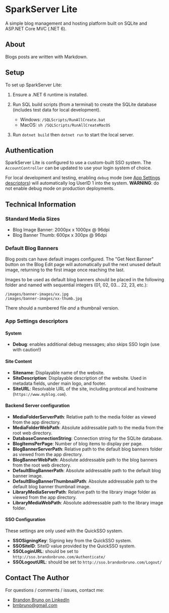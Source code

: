 # SparkServer Lite

A simple blog management and hosting platform built on SQLite and ASP.NET Core MVC (.NET 6).

## About

Blogs posts are written with Markdown.

## Setup

To set up SparkServer Lite:

1) Ensure a .NET 6 runtime is installed.

2) Run SQL build scripts (from a terminal) to create the SQLite database (includes test data for local development).

   * Windows: `/SQLScripts/RunAllCreate.bat`
   * MacOS: `sh /SQLScripts/RunAllCreateMacOS`
	
3) Run `dotnet build` then `dotnet run` to start the local server.

## Authentication

SparkServer Lite is configured to use a custom-built SSO system. The `AccountController` can be updated to use your login system of choice.

For local development and testing, enabling `debug` mode (see [App Settings descriptors](https://github.com/bmbruno/spark-server-lite#app-settings-descriptors)) will automatically log UserID 1 into the system. **WARNING**: do not enable debug mode on production deployments.

## Technical Information

### Standard Media Sizes

* Blog Image Banner: 2000px x 1000px @ 96dpi
* Blog Banner Thumb: 600px x 300px @ 96dpi

### Default Blog Banners

Blog posts can have default images configured. The "Get Next Banner" button on the Blog Edit page will automatically pull the next unused default image, returning to the first image once reaching the last.

Images to be used as default blog banners should be placed in the following folder and named with sequential integers (01, 02, 03... 22, 23, etc.):

```
/images/banner-images/xx.jpg
/images/banner-images/xx-thumb.jpg
```

There should a numbered file _and_ a thumbnail version.

### App Settings descriptors

#### System

* **Debug**: enables additional debug messages; also skips SSO login (use with caution!)

#### Site Content

* **Sitename**: Displayable name of the website.
* **SiteDescription**: Displayable description of the website. Used in metadata fields, under main logo, and footer.
* **SiteURL**: Resolvable URL of the site, including protocal and hostname (`https://www.myblog.com`).
 
#### Backend Server configuration

* **MediaFolderServerPath**: Relative path to the media folder as viewed from the app directory.
* **MediaFolderWebPath**: Absolute addressable path to the media from the root web directory.
* **DatabaseConnectionString**: Connection string for the SQLite database.
* **BlogItemsPerPage**: Number of blog items to display per page.
* **BlogBannerServerPath**: Relative path to the default blog banners folder as viewed from the app directory.
* **BlogBannerWebPath**: Absolute addressable path to the blog banners from the root web directory.
* **DefaultBlogBannerPath**: Absolute addressable path to the default blog banner image.
* **DefaultBlogBannerThumbnailPath**: Absolute addressable path to the default blog banner thumbnail image.
* **LibraryMediaServerPath**: Relative path to the library image folder as viewed from the app directory.
* **LibraryMediaWebPath**: Absolute addreessable path to the library image folder.

#### SSO Configuration

These settings are only used with the QuickSSO system.

* **SSOSigningKey**: Signing key from the QuickSSO system.
* **SSOSiteID**: SiteID value provided by the QuickSSO system.
* **SSOLoginURL**: should be set to `http://sso.brandonbruno.com/Authenticate/`
* **SSOLogoutURL**: should be set to `http://sso.brandonbruno.com/Logout/`

## Contact The Author

For questions / comments / issues, contact me:

* [Brandon Bruno on LinkedIn](https://www.linkedin.com/in/brandonbruno)
* [bmbruno@gmail.com](mailto:bmbruno@gmail.com)